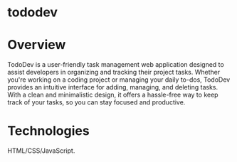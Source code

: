 # tododev
 <h1>Overview</h1>  
 TodoDev is a user-friendly task management web application designed to assist developers in organizing and tracking their project tasks. Whether you're working on a coding project or managing your daily to-dos, TodoDev provides an intuitive interface for adding, managing, and deleting tasks. With a clean and minimalistic design, it offers a hassle-free way to keep track of your tasks, so you can stay focused and productive.  
 
<h1>Technologies</h1>  
HTML/CSS/JavaScript.
